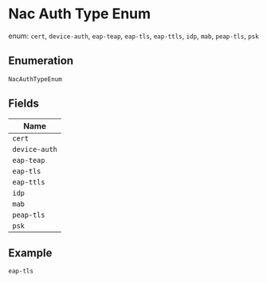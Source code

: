 
# Nac Auth Type Enum

enum: `cert`, `device-auth`, `eap-teap`, `eap-tls`, `eap-ttls`, `idp`, `mab`, `peap-tls`, `psk`

## Enumeration

`NacAuthTypeEnum`

## Fields

| Name |
|  --- |
| `cert` |
| `device-auth` |
| `eap-teap` |
| `eap-tls` |
| `eap-ttls` |
| `idp` |
| `mab` |
| `peap-tls` |
| `psk` |

## Example

```
eap-tls
```


